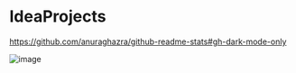 # IdeaProjects 

https://github.com/anuraghazra/github-readme-stats#gh-dark-mode-only

![image](https://user-images.githubusercontent.com/112964018/206565158-375a86d4-5634-4604-878f-f4f11ea807f2.png)

